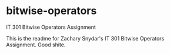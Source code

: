 # bitwise-operators
IT 301 Bitwise Operators Assignment

This is the readme for Zachary Snydar's IT 301 Bitwise Operators Assignment. Good shite.
